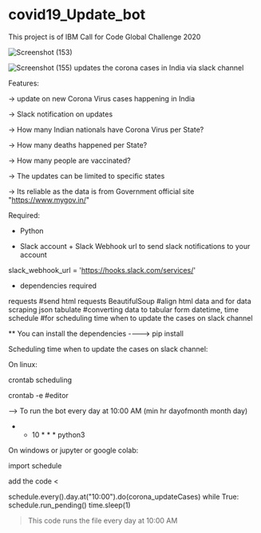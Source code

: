 # covid19_Update_bot

This project is of IBM Call for Code Global Challenge 2020

![Screenshot (153)](https://user-images.githubusercontent.com/38040515/118494167-7d6c3c00-b73f-11eb-8406-502545a6729b.png)

![Screenshot (155)](https://user-images.githubusercontent.com/38040515/118494564-ea7fd180-b73f-11eb-90e9-eb25d1e7fc0a.png)
updates the corona cases in India via slack channel

Features:

-> update on new Corona Virus cases happening in India

-> Slack notification on updates

-> How many Indian nationals have Corona Virus per State?

-> How many deaths happened per State?

-> How many people are vaccinated?

-> The updates can be limited to specific states

-> Its reliable as the data is from Government official site "https://www.mygov.in/"


Required: 

* Python

* Slack account + Slack Webhook url to send slack notifications to your account

slack_webhook_url = 'https://hooks.slack.com/services/<slack webhook url>'
  
* dependencies required

requests #send html requests
BeautifulSoup #align html data and for data scraping
json
tabulate #converting data to tabular form
datetime, time
schedule #for scheduling time when to update the cases on slack channel

** You can install the dependencies ---->   pip install <dependency name>

Scheduling time when to update the cases on slack channel:

On linux:

crontab scheduling

crontab -e  #editor

--> To run the bot every day at 10:00 AM (min hr dayofmonth month day)

* * 10 * * * <path to the file> <python compiler path> python3 <filename> 


On windows or jupyter or google colab:

import schedule 

add the code <

schedule.every().day.at("10:00").do(corona_updateCases)
  while True:
    schedule.run_pending()
    time.sleep(1)
    
>  This code runs the file every day at 10:00 AM
